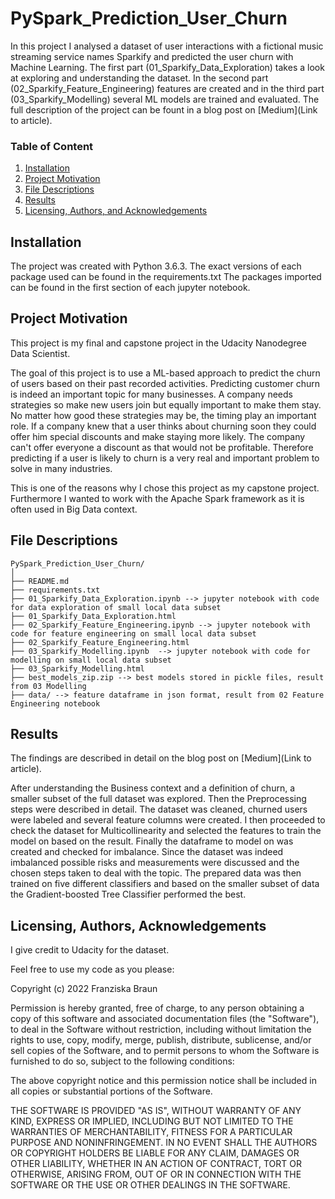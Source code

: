 # PySpark_Prediction_User_Churn
In this project I analysed a dataset of user interactions with a fictional music streaming service names Sparkify and predicted the user churn with Machine Learning.
The first part (01_Sparkify_Data_Exploration) takes a look at exploring and understanding the dataset.
In the second part (02_Sparkify_Feature_Engineering) features are created and in the third part (03_Sparkify_Modelling) several ML models are trained and evaluated.
The full description of the project can be fount in a blog post on [Medium](Link to article).

### Table of Content
1. [Installation](#installation)
2. [Project Motivation](#motivation)
3. [File Descriptions](#files)
4. [Results](#results)
5. [Licensing, Authors, and Acknowledgements](#licensing)


## Installation <a name="installation"></a>

The project was created with Python 3.6.3. The exact versions of each package used can be found in the requirements.txt
The packages imported can be found in the first section of each jupyter notebook.

## Project Motivation<a name="motivation"></a>

This project is my final and capstone project in the Udacity Nanodegree Data Scientist.

The goal of this project is to use a ML-based approach to predict the churn of users based on their past recorded activities.
Predicting customer churn is indeed an important topic for many businesses. A company needs strategies so make new users join but equally important to make them stay. No matter how good these strategies may be, the timing play an important role. If a company knew that a user thinks about churning soon they could offer him special discounts and make staying more likely. The company can't offer everyone a discount as that would not be profitable. Therefore predicting if a user is likely to churn is a very real and important problem to solve in many industries.

This is one of the reasons why I chose this project as my capstone project. Furthermore I wanted to work with the Apache Spark framework as it is often used in Big Data context.

## File Descriptions <a name="files"></a>


```
PySpark_Prediction_User_Churn/
│
├── README.md
├── requirements.txt
├── 01_Sparkify_Data_Exploration.ipynb --> jupyter notebook with code for data exploration of small local data subset
├── 01_Sparkify_Data_Exploration.html
├── 02_Sparkify_Feature_Engineering.ipynb --> jupyter notebook with code for feature engineering on small local data subset
├── 02_Sparkify_Feature_Engineering.html
├── 03_Sparkify_Modelling.ipynb  --> jupyter notebook with code for modelling on small local data subset
├── 03_Sparkify_Modelling.html
├── best_models_zip.zip --> best models stored in pickle files, result from 03 Modelling
├── data/ --> feature dataframe in json format, result from 02 Feature Engineering notebook

```


## Results<a name="results"></a>

The findings are described in detail on the blog post on [Medium](Link to article).

After understanding the Business context and a definition of churn, a smaller subset of the full dataset was explored. Then the Preprocessing steps were described in detail. The dataset was cleaned, churned users were labeled and several feature columns were created. I then proceeded to check the dataset for Multicollinearity and selected the features to train the model on based on the result. Finally the dataframe to model on was created and checked for imbalance. Since the dataset was indeed imbalanced possible risks and measurements were discussed and the chosen steps taken to deal with the topic. The prepared data was then trained on five different classifiers and based on the smaller subset of data the Gradient-boosted Tree Classifier performed the best.

## Licensing, Authors, Acknowledgements<a name="licensing"></a>

I give credit to Udacity for the dataset.

Feel free to use my code as you please:

Copyright (c) 2022 Franziska Braun

Permission is hereby granted, free of charge, to any person obtaining a copy
of this software and associated documentation files (the "Software"), to deal
in the Software without restriction, including without limitation the rights
to use, copy, modify, merge, publish, distribute, sublicense, and/or sell
copies of the Software, and to permit persons to whom the Software is
furnished to do so, subject to the following conditions:

The above copyright notice and this permission notice shall be included in all
copies or substantial portions of the Software.

THE SOFTWARE IS PROVIDED "AS IS", WITHOUT WARRANTY OF ANY KIND, EXPRESS OR
IMPLIED, INCLUDING BUT NOT LIMITED TO THE WARRANTIES OF MERCHANTABILITY,
FITNESS FOR A PARTICULAR PURPOSE AND NONINFRINGEMENT. IN NO EVENT SHALL THE
AUTHORS OR COPYRIGHT HOLDERS BE LIABLE FOR ANY CLAIM, DAMAGES OR OTHER
LIABILITY, WHETHER IN AN ACTION OF CONTRACT, TORT OR OTHERWISE, ARISING FROM,
OUT OF OR IN CONNECTION WITH THE SOFTWARE OR THE USE OR OTHER DEALINGS IN THE
SOFTWARE.
